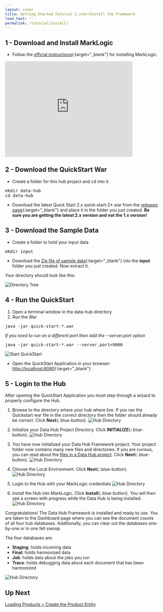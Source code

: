 ```yaml
---
layout: inner
title: Getting Started Tutorial 2.x<br>Install the Framework
lead_text: ''
permalink: /tutorial/install/
---
```


## 1 - Download and Install MarkLogic

- Follow the [official instructions](https://docs.marklogic.com/guide/installation){:target="_blank"} for installing MarkLogic.

<iframe width="420" height="315" src="https://www.youtube.com/embed/WaRi9HMtz5Q" frameborder="0" allowfullscreen></iframe>

## 2 - Download the QuickStart War

- Create a folder for this hub project and cd into it.

<pre class="cmdline">
mkdir data-hub
cd data-hub
</pre>

- Download the latest Quick Start 2.x quick-start-2*.war from the [releases page](https://github.com/marklogic-community/marklogic-data-hub/releases){:target="_blank"} and place it in the folder you just created. **Be sure you are getting the latest 2.x version and not the 1.x version!**

## 3 - Download the Sample Data

- Create a folder to hold your input data  

<pre class="cmdline">
mkdir input
</pre>

- Download the [Zip file of sample data]({{site.baseurl}}/data/store-data.zip){:target="_blank"} into the **input** folder you just created. Now extract it.

Your directory should look like this:

![Directory Tree]({{site.baseurl}}/images/2x/dir-tree.png)

## 4 - Run the QuickStart

1. Open a terminal window in the data-hub directory
1. Run the War

<pre class="cmdline">
java -jar quick-start-*.war
</pre>

*If you need to run on a different port then add the --server.port option*

<pre class="cmdline">
java -jar quick-start-*.war --server.port=9000
</pre>

![Start QuickStart]({{site.baseurl}}/images/2x/start-quickstart.png)

- Open the QuickStart Application in your browser:
  [http://localhost:8080](http://localhost:8080){:target="_blank"}

## 5 - Login to the Hub

After opening the QuickStart Application you must step through a wizard to properly configure the Hub.

1. Browse to the directory where your hub where live. If you ran the Quickstart war file in the correct directory then the folder should already be correct. <i class="fa fa-hand-pointer-o"></i> Click **Next**{:.blue-button}.
![Hub Directory]({{site.baseurl}}/images/2x/hub-wizard-1.png)

2. Initialize your Data Hub Project Directory. <i class="fa fa-hand-pointer-o"></i> Click **INITIALIZE**{:.blue-button}.
![Hub Directory]({{site.baseurl}}/images/2x/hub-wizard-2.png)

3. You have now initialized your Data Hub Framework project. Your project folder now contains many new files and directories. If you are curious, you can read about the [files in a Data Hub project](https://github.com/marklogic-community/marklogic-data-hub/wiki/Project-Directory-Structure). <i class="fa fa-hand-pointer-o"></i> Click **Next**{:.blue-button}.
![Hub Directory]({{site.baseurl}}/images/2x/hub-wizard-3.png)

4. Choose the Local Environment. <i class="fa fa-hand-pointer-o"></i> Click **Next**{:.blue-button}.
![Hub Directory]({{site.baseurl}}/images/2x/hub-wizard-4.png)

5. Login to the Hub with your MarkLogic credentials
![Hub Directory]({{site.baseurl}}/images/2x/hub-wizard-5.png)

6. Install the Hub into MarkLogic. <i class="fa fa-hand-pointer-o"></i> Click **Install**{:.blue-button}. You will then see a screen with progress while the Data Hub is being installed.
![Hub Directory]({{site.baseurl}}/images/2x/hub-wizard-6.png)

Congratulations! The Data Hub Framework is installed and ready to use.
You are taken to the Dashboard page where you can see the document counts of all four hub databases. Additionally, you can clear out the databases one-by-one or in one fell swoop.

The four databases are:

- **Staging**: holds incoming data
- **Final**: holds harmonized data
- **Job**: holds data about the jobs you run
- **Trace**: holds debugging data about each document that has been harmonized

![Hub Directory]({{site.baseurl}}/images/2x/hub-wizard-7.png)

## Up Next

[Loading Products > Create the Product Entity](create-product-entity.md)
